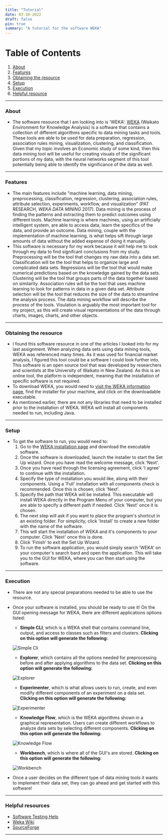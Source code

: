 ```yaml
---
title: "Tutorial"
date: 03-10-2022
draft: false
pin: true
summary: "A tutorial for the software WEKA"
---
```


# Table of Contents
1. [About](#about)
2. [Features](#features)
3. [Obtaining the resource](#obtaining-the-resource)
4. [Setup](#setup)
5. [Execution](#execution)
6. [Helpful resource](#helpful-resources)

---

### About

- The software resource that I am looking into is 'WEKA'. [WEKA](https://www.weka.io/) (Waikato Environment for Knowledge Analysis) is a software that contains a collection of different algorithms specific to data mining tasks and tools. These tools are able to be used for data preparation, regression, association rules mining, visualization, clustering, and classification. Given that my topic involves an Economic study of some kind, then this data mining tool will be useful for creating visuals of the significant portions of my data, with the neural networks segment of this tool potentially being able to identify the significance of the data as well.

---

### Features

- The main features include "machine learning, data mining, preprocessing, classification, regression, clustering, association rules, attribute selection, experiments, workflow, and visualization" (PAT RESEARCH, *WEKA DATA MINING* 2017). Data mining is the process of finding the patterns and extracting them to predict outcomes using different tools. Machine learning is where machines, using an artificially intelligent system, are able to access data, learn the specifics of the data, and provide an outcome. Data mining, couple with the implementation of machine learning, is what helps sift through large amounts of data without the added expense of doing it manually.
- This software is necessary for my work because it will help me to look through my data to find signifcant conclusions from my study. Preprocessing will be the tool that changes my raw data into a data set. Classification will be the tool that helps to organize large and complicated data sets. Regressions will be the tool that would make numerical predictions based on the knowledge gained by the data sets. Clustering will be the tool that groups parts of the data together based on similarity. Association rules will be the tool that uses machine learning to look for patterns in data in a given data set. Attribute selection will be the tool that reduces the size of the data to streamline the analysis process. The data mining workflow will describe the process of the tools. Visulation is arguably the most important tool for my project, as this will create visual representations of the data through charts, images, charts, and other objects.

---

### Obtaining the resource

- I found this software resource in one of the articles I looked into for my last assignment. When analyzing data sets using data mining tools, WEKA was referenced many times. As it was used for financial market analysis, I figured this tool could be a software I could look further into. This software is an open source tool that was developed by researchers and scientists at the University of Waikato in New Zealand. As this is an online tool, the platform is independent, meaning that the installation of specific software is not required.
- To download WEKA, you would need to [visit the WEKA information page](https://waikato.github.io/weka-wiki/downloading_weka/), find the installer for your machine, and click on the downloadable executable.
- As mentioned earlier, there are not any libraries that need to be installed prior to the installation of WEKA. WEKA will install all components needed to run, including Java.

---

### Setup

- To get the software to run, you would need to:
	1. Go to the [WEKA installation page](https://waikato.github.io/weka-wiki/downloading_weka/) and download the executable software.
	2. Once the software is downloaded, launch the installer to start the Set Up wizard. Once you have read the welcome message, click 'Next'.
	3. Once you have read through the licensing agreement, click 'I agree' to continue with the installation.
	4. Specify the type of installation you would like, along with their components. Using a 'Full' installation with all components check is recommended. Once this is chosen, click 'Next'.
	5. Specify the path that WEKA will be installed. This executable will install WEKA directly in the Program Menu of your computer, but you are able to specify a different path if needed. Click 'Next' once it is chosen.
	6. The next step will ask if you want to place the program's shortcut in an existing folder. For simplicity, click 'Install' to create a new folder with the name of the software.
	7. This will start the installation of WEKA and it's components to your computer. Click 'Next' once this is done.
	8. Click 'Finish' to exit the Set Up Wizard.
	9. To run the software application, you would simply search 'WEKA' on your computer's search bard and open the application. This will take you to the GUI for WEKA, where you can then start using the software.

---

### Execution

- There are not any special preparations needed to be able to use the resource.
- Once your software is installed, you should be ready to use it! On the GUI opening message for WEKA, there are different applications options listed:
	- **Simple CLI**, which is a WEKA shell that contains command line, output, and access to classes such as filters and clusters. **Clicking on this option will generate the following:**

	![Simple Cli](/img/cli.jpg)

	- **Explorer**, which contains all the options needed for preprocessing before and after applying algorithms to the data set.
	**Clicking on this option will generate the following:**

	![Explorer](/img/explorer.jpg)

	- **Experimenter**, which is what allows users to run, create, and even modify different components of an experiment on a data set.
	**Clicking on this option will generate the following:**

	![Experimenter](/img/experimenter.jpg)

	- **Knowledge Flow**, which is the WEKA algorithms shown in a graphical representation. Users can create different workflows to analyze data sets by selecting different components.
	**Clicking on this option will generate the following:**

	![Knowledge Flow](/img/knowledge-flow.jpg)

	- **Workbench**, which is where all of the GUI's are stored.
	**Clicking on this option will generate the following:**

	![Workbench](/img/workbench.jpg)

- Once a user decides on the different type of data mining tools it wants to implement their data set, they can go ahead and get started with this software!

---

### Helpful resources

- [Software Testing Help](https://www.softwaretestinghelp.com/weka-tutorial/)
- [Weka Wiki](https://waikato.github.io/weka-wiki/downloading_weka/)
- [SourceForge](https://sourceforge.net/projects/weka/)

---
